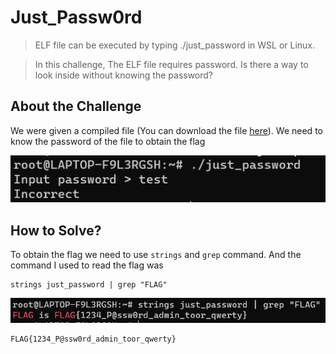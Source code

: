 # Just_Passw0rd
> ELF file can be executed by typing ./just_password in WSL or Linux.

> In this challenge, The ELF file requires password. Is there a way to look inside without knowing the password?

## About the Challenge
We were given a compiled file (You can download the file [here](just_password)). We need to know the password of the file to obtain the flag

![preview](images/preview.png)

## How to Solve?
To obtain the flag we need to use `strings` and `grep` command. And the command I used to read the flag was

```shell
strings just_password | grep "FLAG"
```

![flag](images/flag.png)

```
FLAG{1234_P@ssw0rd_admin_toor_qwerty}
```